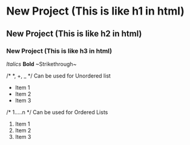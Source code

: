 # New Project  (This is like h1 in html)
## New Project  (This is like h2 in html)
### New Project  (This is like h3 in html)

*Italics*
**Bold**
~Strikethrough~

/* *, +, _ */ 
Can be used for Unordered list
+ Item 1
+ Item 2
+ Item 3

/* 1.....n */
Can be used for Ordered Lists

1. Item 1
2. Item 2
3. Item 3
